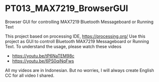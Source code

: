 # PT013_MAX7219_BrowserGUI
Browser GUI for controlling MAX7219 Bluetooth Messageboard or Running Text

This project based on processing IDE, https://processing.org/
Use this project as GUI to controll Bluetooth MAX7219 Messageboard or Running Text.
To understand the usage, please watch these videos
- https://youtu.be/tP6NaTEM98c
- https://youtu.be/6PS0qiNqFws

All my videos are in Indonesian. But no worries, I will always create English CC for all video I shared.